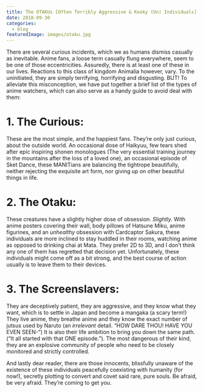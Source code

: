 ```yaml
---
title: The OTAKUs [Often Terribly Aggressive & Kooky (Un) Individuals]
date: 2018-09-30
categories:
  - blog
featuredImage: images/otaku.jpg
---
```


There are several curious incidents, which we as humans dismiss casually as inevitable. Anime fans, a loose term casually flung everywhere, seem to be one of those eccentricities. Assuredly, there is at least one of these in our lives. Reactions to this class of kingdom Animalia however, vary. To the uninitiated, they are simply terrifying, horrifying and disgusting. BUT! To alleviate this misconception, we have put together a brief list of the types of anime watchers, which can also serve as a handy guide to avoid deal with them:

# 1\. The Curious:

These are the most simple, and the happiest fans. They’re only just curious, about the outside world. An occasional dose of Haikyuu, few tears shed after epic inspiring shonen monologues (The very essential training journey in the mountains after the loss of a loved one), an occasional episode of Sket Dance, these MANITians are balancing the tightrope beautifully, neither rejecting the exquisite art form, nor giving up on other beautiful things in life.

# 2\. The Otaku:

These creatures have a slightly higher dose of obsession. _Slightly._ With anime posters covering their wall, body pillows of Hatsune Miku, anime figurines, and an _unhealthy_ obsession with Cardcaptor Sakura, these individuals are more inclined to stay huddled in their rooms, watching anime as opposed to drinking chai at Mata. They prefer 2D to 3D, and I don’t think any one of them has regretted that decision yet. Unfortunately, these individuals might come off as a bit strong, and the best course of action usually is to leave them to their devices.

# 3\. The Screenslavers:

They are deceptively patient, they are aggressive, and they know what they want, which is to settle in Japan and become a mangaka (a scary term!) They live anime, they breathe anime and they know the exact number of jutsus used by Naruto (an _irrelevant_ detail. “HOW DARE THOU! HAVE YOU EVEN SEEN-”) It is also their life ambition to bring you down the same path. (“It all started with that ONE episode.”). The most dangerous of their kind, they are an explosive community of people who need to be closely monitored and strictly controlled.

And lastly dear reader, there are those innocents, blissfully unaware of the existence of these individuals peacefully coexisting with humanity (for now!), secretly plotting to convert and covet said rare, pure souls. Be afraid, be very afraid. They’re coming to get you.
